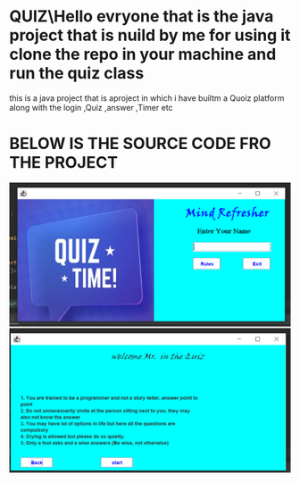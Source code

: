 # QUIZ\Hello  evryone that is the java project that is nuild by me for using it clone the repo in your machine and run the quiz class 
this is a java project that is  aproject in which i have builtm a Quoiz platform along with the login ,Quiz ,answer ,Timer etc
<h1>BELOW IS THE SOURCE CODE FRO THE PROJECT</h1>
<img src="Quiz2.PNG">
<imh src="Quiz1 - Copy.PNG">
<img src="Quiz3.PNG">
